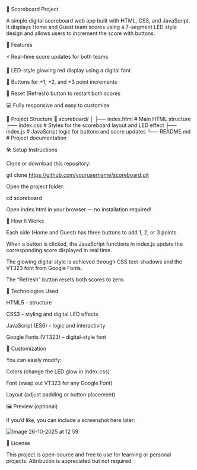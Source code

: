 🏀 Scoreboard Project

A simple digital scoreboard web app built with HTML, CSS, and JavaScript.
It displays Home and Guest team scores using a 7-segment LED style design and allows users to increment the score with buttons.

🚀 Features

⚡ Real-time score updates for both teams

🎨 LED-style glowing red display using a digital font

🧮 Buttons for +1, +2, and +3 point increments

🔁 Reset (Refresh) button to restart both scores

💻 Fully responsive and easy to customize

🧩 Project Structure
📁 scoreboard/
│
├── index.html      # Main HTML structure
├── index.css       # Styles for the scoreboard layout and LED effect
├── index.js        # JavaScript logic for buttons and score updates
└── README.md       # Project documentation

🛠️ Setup Instructions

Clone or download this repository:

git clone https://github.com/yourusername/scoreboard.git


Open the project folder:

cd scoreboard


Open index.html in your browser — no installation required!

🧠 How It Works

Each side (Home and Guest) has three buttons to add 1, 2, or 3 points.

When a button is clicked, the JavaScript functions in index.js update the corresponding score displayed in real time.

The glowing digital style is achieved through CSS text-shadows and the VT323 font from Google Fonts.

The “Refresh” button resets both scores to zero.

🎨 Technologies Used

HTML5 – structure

CSS3 – styling and digital LED effects

JavaScript (ES6) – logic and interactivity

Google Fonts (VT323) – digital-style font

🧰 Customization

You can easily modify:

Colors (change the LED glow in index.css)

Font (swap out VT323 for any Google Font)

Layout (adjust padding or button placement)

🖼️ Preview (optional)

If you’d like, you can include a screenshot here later:

![Image 26-10-2025 at 12 59](https://github.com/user-attachments/assets/9cbd5a22-8c7b-4314-bf7e-f2487fff0c48)


📄 License

This project is open-source and free to use for learning or personal projects.
Attribution is appreciated but not required.
